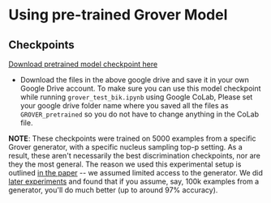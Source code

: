 # Using pre-trained Grover Model

## Checkpoints

[Download pretrained model checkpoint here](https://drive.google.com/drive/folders/1soN2XWoFQDZGp1a4lENG1mfEo4AVxNSr)

- Download the files in the above google drive and save it in your own Google Drive account. To make sure you can use this model checkpoint while running  `grover_test_bik.ipynb` using Google CoLab, Please set your google drive folder name where you saved all the files as `GROVER_pretrained` so you do not have to change anything in the CoLab file.

**NOTE**: These checkpoints were trained on 5000 examples from a specific Grover generator, with a specific nucleus sampling top-p setting. As a result, these aren't necessarily the best discrimination checkpoints, nor are they the most general. The reason we used this experimental setup is outlined [in the paper](https://arxiv.org/abs/1905.12616) -- we assumed limited access to the generator. We did [later experiments](https://medium.com/ai2-blog/counteracting-neural-disinformation-with-grover-6cf6690d463b) and found that if you assume, say, 100k examples from a generator, you'll do much better (up to around 97% accuracy).
